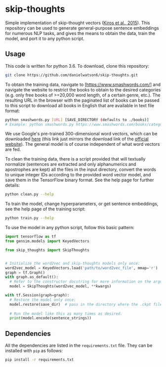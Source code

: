 # skip-thoughts

Simple implementation of skip-thought vectors ([Kiros et al., 2015](https://arxiv.org/abs/1506.06726)). This repository can be used to generate general-purpose sentence embeddings for numerous NLP tasks, and gives the means to obtain the data, train the model, and port it to any python script.

## Usage

This code is written for python 3.6. To download, clone this repository:
```bash
git clone https://github.com/danielwatson6/skip-thoughts.git
```

To obtain the training data, navigate to [https://www.smashwords.com/] and navigate the website to restrict the books to obtain to the desired categories (e.g. only free books of >=20,000 word length, of a certain genre, etc.). The resulting URL in the browser with the paginated list of books can be passed to this script to download all books in English that are available in text file format:
```bash
python smashwords.py [URL] [SAVE_DIRECTORY (defaults to ./books)]
# Example: python smashwords.py https://www.smashwords.com/books/category/1/newest/0/free/medium 
```

We use Google's pre-trained 300-dimensional word vectors, which can be downloaded [here](https://drive.google.com/file/d/0B7XkCwpI5KDYNlNUTTlSS21pQmM/edit?usp=sharing) (this link just mirrors the download link of the [official website](https://code.google.com/archive/p/word2vec/)). The general model is of course independent of what word vectors are fed.

To clean the training data, there is a script provided that will textually normalize (sentences are extracted and only alphanumerics and apostrophes are kept) all the files in the input directory, convert the words to unique integer IDs according to the provided word vector model, and save them in the TensorFlow binary format. See the help page for further details:
```bash
python clean.py --help
```

To train the model, change hyperparameters, or get sentence embeddings, see the help page of the training script:
```bash
python train.py --help
```

To use the model in any python script, follow this basic pattern:
```python
import tensorflow as tf
from gensim.models import KeyedVectors

from skip_thoughts import SkipThoughts


# Initialize the word2vec and skip-thoughts models only once:
word2vec_model = KeyedVectors.load('path/to/word2vec_file', mmap='r')
graph = tf.Graph()
with graph.as_default():
  # Refer to the constructor docstring for more information on the arguments.
  model = SkipThoughts(word2vec_model, **kwargs)

with tf.Session(graph=graph):
  # Restore the model only once:
  model.restore(save_dir)  # pass in the directory where the .ckpt files live.
  
  # Run the model like this as many times as desired.
  print(model.encode(sentence_strings))
```

## Dependencies

All the dependencies are listed in the `requirements.txt` file. They can be installed with `pip` as follows:
```bash
pip install -r requirements.txt
```
